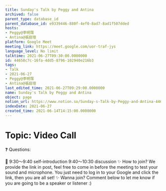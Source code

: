 ```yaml
---
title: Sunday's Talk by Peggy and Antina
archived: false
parent_type: database_id
parent_database_id: e9339446-880f-4ef0-8ad7-8ad1f507dded
hosts:
- Peggy@李明霈
- Antina@張庭瑄
platform: Google Meet
meeting_link: https://meet.google.com/uor-traf-jys
language_level: No limit
talktime: 2021-06-27T09:30:00.0000000
id: 44658c7c-16fa-4dd5-8796-102940e216b3
tags:
- Talk
- 2021-06-27
- Peggy@李明霈
- Antina@張庭瑄
last_edited_time: 2021-06-27T09:29:00.0000000
name: Sunday's Talk by Peggy and Antina
object: page
notion_url: https://www.notion.so/Sunday-s-Talk-by-Peggy-and-Antina-44658c7c16fa4dd58796102940e216b3
indexDate: 2021-06-27
created_time: 2021-06-14T14:15:00.0000000
---
```


# Topic: Video Call  
❓
Questions:
   
   
   
   
   
📅
9:30～9:40 self-introduction
9:40～10:30 discussion
✨
How to join?
We provide the link in post, feel free to come in before the meeting to test your sound and microphone. You just need to log in to your Google and click the link, then you are all set!
✨
Wanna join?
Comment below to let me know if you are going to be a speaker or listener :)

